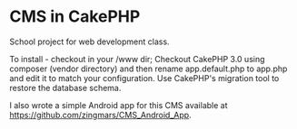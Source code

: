 # CMS in CakePHP

School project for web development class.

To install - checkout in your /www dir; Checkout CakePHP 3.0 using composer (vendor directory) and then rename app.default.php to app.php and edit it to match your configuration. Use CakePHP's migration tool to restore the database schema.

I also wrote a simple Android app for this CMS available at <https://github.com/zingmars/CMS_Android_App>.